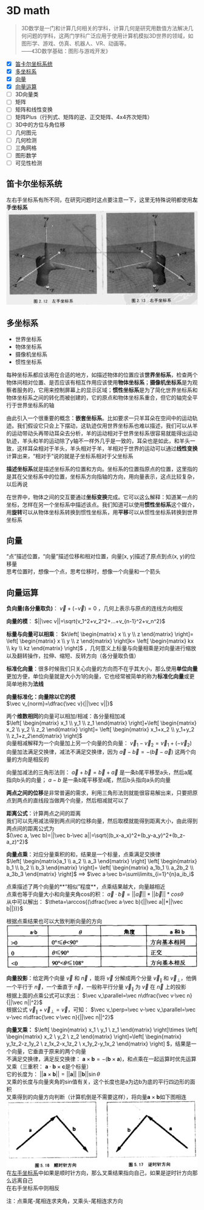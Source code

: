 # 3D math  

> 3D数学是一门和计算几何相关的学科，计算几何是研究用数值方法解决几何问题的学科，这两门学科广泛应用于使用计算机模拟3D世界的领域，如图形学、游戏、仿真、机器人、VR、动画等。  
> ——《3D数学基础：图形与游戏开发》

- [x] [笛卡尔坐标系统](#笛卡尔坐标系统)  
- [x] [多坐标系](#多坐标系)  
- [x] [向量](#向量)  
- [x] [向量运算](#向量运算)  
- [ ] 3D向量类
- [ ] 矩阵
- [ ] 矩阵和线性变换
- [ ] 矩阵Plus（行列式、矩阵的逆、正交矩阵、4x4齐次矩阵）  
- [ ] 3D中的方位与角位移
- [ ] 几何图元  
- [ ] 几何检测  
- [ ] 三角网格
- [ ] 图形数学
- [ ] 可见性检测

## 笛卡尔坐标系统  

左右手坐标系有所不同，在研究问题时这点要注意一下，这里无特殊说明都使用**左手坐标系**  
![左右手坐标系](./assets/images/2-10-2左右手坐标系.png)  

## 多坐标系  

- 世界坐标系  
- 物体坐标系  
- 摄像机坐标系  
- 惯性坐标系  

每种坐标系都应该用在合适的地方，如描述物体的位置应该**世界坐标系**，检查两个物体间相对位置、是否应该有相互作用应该使用**物体坐标系**；**摄像机坐标系**是为观察者服务的，它用来控制屏幕上的显示区域；**惯性坐标系**是为了简化世界坐标系和物体坐标系之间的转化而被创建的，它的原点和物体坐标系重合，但它的轴完全平行于世界坐标系的轴  

由此引入一个很重要的概念：**嵌套坐标系**。比如要求一只羊耳朵在空间中的运动轨迹。我们假设它只会上下摆动，这轨迹仅用世界坐标系也难以描述，我们可以从羊的运动带动头再带动耳朵去分析，羊的运动相对于世界坐标系很容易就能得出运动轨迹，羊头和羊的运动除了y轴不一样外几乎是一致的，耳朵也是如此，和羊头一致，这样耳朵相对于羊头，羊头相对于羊，羊相对于世界的运动可以通过**线性变换**计算出来，“相对于”说的就是子坐标系相对于父坐标系  

**描述坐标系**就是描述坐标系的位置和方向。坐标系的位置指原点的位置，这里指的是其在父坐标系中的位置，坐标系方向指轴的方向，用向量表示，这点比较复杂，以后再说  

在世界中，物体之间的交互要通过**坐标变换**完成。它可以这么解释：知道某一点的坐标，怎样在另一个坐标系中描述该点。我们知道可以使用**惯性坐标系**这个媒介，用**旋转**可以从物体坐标系转换到惯性坐标系，用**平移**可以从惯性坐标系转换到世界坐标系  

## 向量  

“点”描述位置，“向量”描述位移和相对位置，向量[x, y]描述了原点到点(x, y)的位移量  
思考位置时，想像一个点，思考位移时，想像一个向量和一个箭头  

## 向量运算  

**负向量(各分量取负)**：
$\vec v+(-\vec v)=0$
，几何上表示与原点的连线方向相反  

**向量的模**：
$||\vec v||=\sqrt{v_1^2+v_2^2+...+v_{n-1}^2+v_n^2}$  

**标量与向量可以相乘**：
$k\left[ \begin{matrix}
  x \\
  y \\
  z
\end{matrix} \right]=
\left[ \begin{matrix}
  x \\
  y \\
  z
\end{matrix} \right]k=
\left[ \begin{matrix}
  kx \\
  ky \\
  kz
\end{matrix} \right]$
，几何意义上标量与向量相乘是对向量进行缩放以及翻转操作，拉伸、缩短、反转方向（各分量取负值）  

**标准化向量**：很多时候我们只关心向量的方向而不在乎其大小，那么使用**单位向量**更加方便，单位向量就是大小为1的向量，它也经常被简单的称为**标准化向量**或更简单地称为**法线**  

**向量标准化：向量除以它的模**  
$\vec v_{norm}=\dfrac{\vec v}{||\vec v||}$  

两个**维数相同**的向量可以相加/相减：各分量相加减  
$\left[ \begin{matrix} x_1 \\ y_1 \\ z_1 \end{matrix} \right]+\left[ \begin{matrix} x_2 \\ y_2 \\ z_2 \end{matrix} \right]= \left[ \begin{matrix} x_1+x_2 \\ y_1+y_2 \\ z_1+z_2\end{matrix} \right]$  
向量相减解释为一个向量加上另一个向量的负向量：
$\vec v_1-\vec v_2=\vec v_1+(-\vec v_2)$  
向量加法满足交换律，减法不满足交换律，因为
$\vec a-\vec b=-(\vec b-\vec a)$
这两个向量的方向是相反的  

向量加减法的三角形法则：
$\vec a+\vec b=\vec b+\vec a$
是一条b尾平移至a头，然后a尾指向b头的向量；
$a-b$
是一条b尾平移至a尾，然后b头指向a头的向量  

**两点之间的位移**是非常普遍的需求，利用三角形法则就能很容易解出来，只要把原点到两点的直线段当做两个向量，然后相减就可以了

**距离公式**：计算两点之间的距离  
我们可以先用减法得到两点间的位移向量，然后取模就能得到距离大小，由此得到两点间的距离公式为  
$(\vec a, \vec b)=||\vec b-\vec a||=\sqrt{(b_x-a_x)^2+(b_y-a_y)^2+(b_z-a_z)^2}$  

**向量点乘**：对应分量乘积的和，结果是一个标量，点乘满足交换律  
$\left[ \begin{matrix}a_1 \\ a_2 \\ a_3 \end{matrix} \right] \left[ \begin{matrix} b_1 \\ b_2 \\ b_3 \end{matrix} \right]= \left[ \begin{matrix} a_1b_1 \\ a_2b_2 \\ a_3b_3 \end{matrix} \right]$
==>
$\vec a·\vec b=\sum\limits_{i=1}^{n}a_ib_i$  

点乘描述了两个向量的**“相似”程度**，点乘结果越大，向量越相近  
点乘也等于向量大小和向量夹角cos的积：
$\vec a·\vec b=||\vec a||*||\vec b||*cos\theta$  
从中可以解出：
$\theta=\arccos{(\dfrac{\vec a·\vec b}{||\vec a||*||\vec b||})}$  

根据点乘结果也可以大致判断向量的方向  
![点乘结果大致判断方位](./assets/images/5-10-2点乘结果大致判断.png)  

**向量投影**：给定两个向量 $\vec v$ 和 $\vec n$ ，能将 $\vec v$ 分解成两个分量 $\vec v_\parallel$ 和 $\vec v_\perp$，他俩一个平行于 $\vec n$，一个垂直于 $\vec n$，一般称平行分量 $\vec v_\parallel$ 为 $\vec v$ 在 $\vec n$ 上的投影  
根据上面的点乘公式可以求出：
$\vec v_\parallel=\vec n\dfrac{\vec v·\vec n}{||\vec n||^2}$  
根据公式 $\vec v_\parallel+\vec v_\perp=\vec v$，可知：
$\vec v_\perp=\vec v-\vec v_\parallel=\vec v-\vec n\dfrac{\vec v·\vec n}{||\vec n||^2}$  

**向量叉乘：**
$\left[ \begin{matrix} x_1 \\ y_1 \\ z_1 \end{matrix} \right]\times \left[ \begin{matrix} x_2 \\ y_2 \\ z_2 \end{matrix} \right]=\left[ \begin{matrix} y_1z_2-z_1y_2 \\ z_1x_2-x_1z_2 \\ x_1y_2-y_1x_2 \end{matrix} \right]
$，结果是一个向量，它垂直于原来的两个向量  
不满足交换律，满足反交换律：
$\mathbf{a}\times\mathbf{b}=-(\mathbf{b}\times\mathbf{a})$，和点乘在一起运算时优先运算叉乘（三重积：
$\mathbf{a}\cdot\mathbf{b}\times\mathbf{c}$是个标量）  
它的长度为：
$||\mathbf{a}\times\mathbf{b}||=||\mathbf{a}||\ ||\mathbf{b}||\sin\theta$  
叉乘的长度与向量夹角的sin值有关，这个长度也是a为边b为底的平行四边形的面积  
叉乘得到的向量方向判断（计算机倒是不需要这样），将向量$\mathbf{a}\times\mathbf{b}$如下图相连  
![叉乘结果方向](./assets/images/5-10-6叉乘结果方向.png)  
在[左手坐标系](#笛卡尔坐标系统)中如果是顺时针方向，那么叉乘结果指向自己，如果是逆时针方向那么远离自己  
在右手坐标系中则相反  

注：点乘尾-尾相连求夹角，叉乘头-尾相连求方向  
